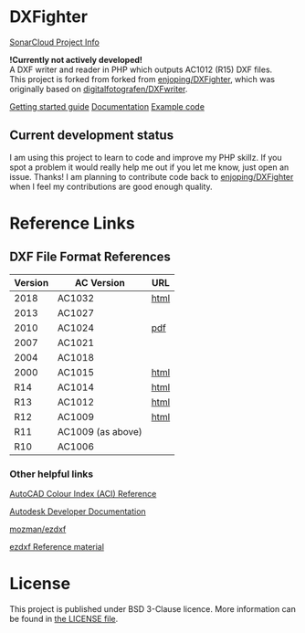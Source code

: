 # DXFighter

[SonarCloud Project Info](https://sonarcloud.io/dashboard?id=ThomUK_DXFighter)

**!Currently not actively developed!**  
A DXF writer and reader in PHP which outputs AC1012 (R15) DXF files.  
This project is forked from forked from [enjoping/DXFighter](https://github.com/enjoping/DXFighter), which was originally based on [digitalfotografen/DXFwriter](https://github.com/digitalfotografen/DXFwriter).

[Getting started guide](https://github.com/enjoping/DXFighter/wiki/GettingStarted)
[Documentation](https://github.com/enjoping/DXFighter/wiki/Documentation)
[Example code](example.php)

## Current development status

I am using this project to learn to code and improve my PHP skillz. If you spot a problem it would really help me out if you let me know, just open an issue. Thanks!
I am planning to contribute code back to [enjoping/DXFighter](https://github.com/enjoping/DXFighter) when I feel my contributions are good enough quality.

# Reference Links

## DXF File Format References

| Version | AC Version        | URL                                                                                                  |
| ------- | ----------------- | ---------------------------------------------------------------------------------------------------- |
| 2018    | AC1032            | [html](https://help.autodesk.com/view/OARX/2018/ENU/?guid=GUID-7D07C886-FD1D-4A0C-A7AB-B4D21F18E484) |
| 2013    | AC1027            |
| 2010    | AC1024            | [pdf](http://images.autodesk.com/adsk/files/autocad_2012_pdf_dxf-reference_enu.pdf)                  |
| 2007    | AC1021            |
| 2004    | AC1018            |
| 2000    | AC1015            | [html](https://www.autodesk.com/techpubs/autocad/acad2000/dxf/index.htm)                             |
| R14     | AC1014            | [html](https://filemonger.com/specs/dxf/wotsit.org/dxf_r14/index.htm)                                |
| R13     | AC1012            | [html](https://filemonger.com/specs/dxf/wotsit.org/dxf13/R13DXF/R13DXF.html)                         |
| R12     | AC1009            | [html](https://www.relief.hu/h_dxf12.html)                                                           |
| R11     | AC1009 (as above) |                                                                                                      |
| R10     | AC1006            |                                                                                                      |

### Other helpful links

[AutoCAD Colour Index (ACI) Reference](https://gohtx.com/acadcolors.php)

[Autodesk Developer Documentation](https://help.autodesk.com/view/OARX/2018/ENU/)

[mozman/ezdxf](https://github.com/mozman/ezdxf)

[ezdxf Reference material](https://ezdxf.readthedocs.io/en/stable/dxfinternals/index.html)

# License

This project is published under BSD 3-Clause licence. More information can be found in [the LICENSE file](LICENSE).
